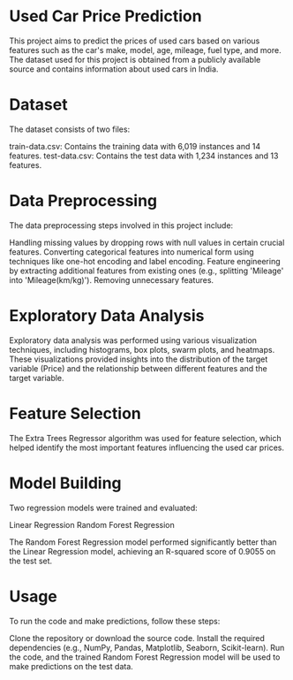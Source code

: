 # Used Car Price Prediction
This project aims to predict the prices of used cars based on various features such as the car's make, model, age, mileage, fuel type, and more. The dataset used for this project is obtained from a publicly available source and contains information about used cars in India.
# Dataset
The dataset consists of two files:

train-data.csv: Contains the training data with 6,019 instances and 14 features.
test-data.csv: Contains the test data with 1,234 instances and 13 features.

# Data Preprocessing
The data preprocessing steps involved in this project include:

Handling missing values by dropping rows with null values in certain crucial features.
Converting categorical features into numerical form using techniques like one-hot encoding and label encoding.
Feature engineering by extracting additional features from existing ones (e.g., splitting 'Mileage' into 'Mileage(km/kg)').
Removing unnecessary features.

# Exploratory Data Analysis
Exploratory data analysis was performed using various visualization techniques, including histograms, box plots, swarm plots, and heatmaps. These visualizations provided insights into the distribution of the target variable (Price) and the relationship between different features and the target variable.
# Feature Selection
The Extra Trees Regressor algorithm was used for feature selection, which helped identify the most important features influencing the used car prices.
# Model Building
Two regression models were trained and evaluated:

Linear Regression
Random Forest Regression

The Random Forest Regression model performed significantly better than the Linear Regression model, achieving an R-squared score of 0.9055 on the test set.
# Usage
To run the code and make predictions, follow these steps:

Clone the repository or download the source code.
Install the required dependencies (e.g., NumPy, Pandas, Matplotlib, Seaborn, Scikit-learn).
Run the code, and the trained Random Forest Regression model will be used to make predictions on the test data.

